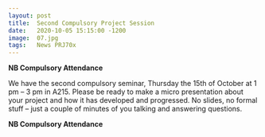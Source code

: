 ```yaml
---
layout: post
title:  Second Compulsory Project Session
date:   2020-10-05 15:15:00 -1200
image:  07.jpg
tags:   News PRJ70x
---
```

**NB Compulsory Attendance**

We have the second compulsory seminar, Thursday the 15th of October at 1 pm – 3 pm in A215. Please be ready to make a micro presentation about your project and how it has developed and progressed. No slides, no formal stuff – just a couple of minutes of you talking and answering questions.

**NB Compulsory Attendance**